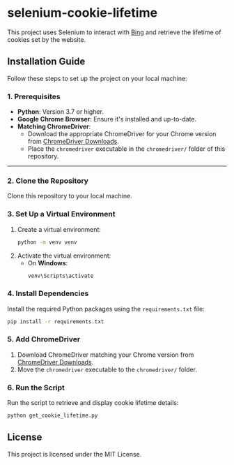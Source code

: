 # selenium-cookie-lifetime

This project uses Selenium to interact with [Bing](https://www.bing.com/) and retrieve the lifetime of cookies set by the website.


## Installation Guide

Follow these steps to set up the project on your local machine:

### **1. Prerequisites**
- **Python**: Version 3.7 or higher.
- **Google Chrome Browser**: Ensure it's installed and up-to-date.
- **Matching ChromeDriver**:
  - Download the appropriate ChromeDriver for your Chrome version from [ChromeDriver Downloads](https://developer.chrome.com/docs/chromedriver/downloads).
  - Place the `chromedriver` executable in the `chromedriver/` folder of this repository.

---

### **2. Clone the Repository**
Clone this repository to your local machine.


### **3. Set Up a Virtual Environment**
1. Create a virtual environment:
   ```bash
   python -m venv venv
   ```
2. Activate the virtual environment:
   - On **Windows**:
     ```bash
     venv\Scripts\activate
     ```


### **4. Install Dependencies**
Install the required Python packages using the `requirements.txt` file:
```bash
pip install -r requirements.txt
```


### **5. Add ChromeDriver**
1. Download ChromeDriver matching your Chrome version from [ChromeDriver Downloads](https://developer.chrome.com/docs/chromedriver/downloads).
2. Move the `chromedriver` executable to the `chromedriver/` folder.


### **6. Run the Script**
Run the script to retrieve and display cookie lifetime details:
```bash
python get_cookie_lifetime.py
```


## License
This project is licensed under the MIT License.
